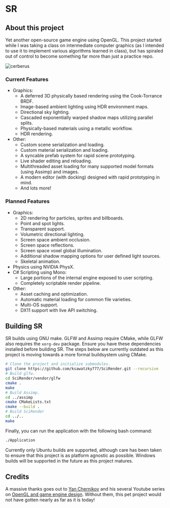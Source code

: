 # SR
## About this project
Yet another open-source game engine using OpenGL. This project started while I was taking a class on intermediate computer graphics (as I intended to use it to implement various algorithms learned in class), but has spiraled out of control to become something far more than just a practice repo.

![cerberus](https://github.com/ksawatzky777/SciRender/blob/main/media/cerberus.png)

### Current Features
- Graphics:
  - A deferred 3D physically based rendering using the Cook-Torrance BRDF.
  - Image-based ambient lighting using HDR environment maps.
  - Directional sky lighting.
  - Cascaded exponentially warped shadow maps utilizing parallel splits.
  - Physically-based materials using a metallic workflow.
  - HDR rendering.
- Other:
  - Custom scene serialization and loading.
  - Custom material serialization and loading.
  - A syncable prefab system for rapid scene prototyping.
  - Live shader editing and reloading.
  - Multithreaded asset loading for many supported model formats (using Assimp) and images.
  - A modern editor (with docking) designed with rapid prototyping in mind.
  - And lots more!

### Planned Features
- Graphics:
  - 2D rendering for particles, sprites and billboards.
  - Point and spot lights.
  - Transparent support.
  - Volumetric directional lighting.
  - Screen space ambient occlusion.
  - Screen space reflections.
  - Screen space voxel global illumination.
  - Additional shadow mapping options for user defined light sources.
  - Skeletal animation.
- Physics using NVIDIA PhysX.
- C# Scripting using Mono:
  - Large portions of the internal engine exposed to user scripting.
  - Completely scriptable render pipeline.
- Other:
  - Asset caching and optimization.
  - Automatic material loading for common file varieties.
  - Multi-OS support.
  - DX11 support with live API switching.

## Building SR
SR builds using GNU make. GLFW and Assimp require CMake, while GLFW also requires the `xorg-dev` package. Ensure you have these dependencies installed before building SR. The steps below are currently outdated as this project is moving towards a more formal buildsystem using CMake.
```bash
# Clone the project and initialize submodules.
git clone https://github.com/ksawatzky777/SciRender.git --recursive
# Build glfw.
cd SciRender/vendor/glfw
cmake .
make
# Build Assimp.
cd ../assimp
cmake CMakeLists.txt
cmake --build .
# Build SciRender
cd ../..
make
```
Finally, you can run the application with the following bash command:
```bash
./Application
```
Currently only Ubuntu builds are supported, although care has been taken to ensure that this project is as platform agnostic as possible. Windows builds will be supported in the future as this project matures.

## Credits
A massive thanks goes out to [Yan Chernikov](https://github.com/TheCherno) and his several Youtube series on
[OpenGL and game engine design](https://www.youtube.com/user/TheChernoProject). Without them,
this pet project would not have gotten nearly as far as it is today!
